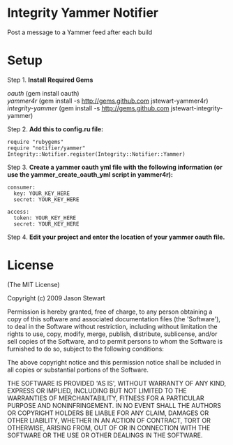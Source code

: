 Integrity Yammer Notifier
===========================

Post a message to a Yammer feed after each build

Setup 
==================

Step 1. **Install Required Gems**

*oauth* (gem install oauth)  
*yammer4r* (gem install -s http://gems.github.com jstewart-yammer4r)  
*integrity-yammer* (gem install -s http://gems.github.com jstewart-integrity-yammer)


Step 2. **Add this to config.ru file:**

    require "rubygems"
    require "notifier/yammer"
    Integrity::Notifier.register(Integrity::Notifier::Yammer)
    


Step 3. **Create a yammer oauth yml file with the following information (or use the yammer\_create\_oauth\_yml script in yammer4r):**

    consumer:
      key: YOUR_KEY_HERE
      secret: YOUR_KEY_HERE

    access:
      token: YOUR_KEY_HERE
      secret: YOUR_KEY_HERE


Step 4. **Edit your project and enter the location of your yammer oauth file.**
  

License
=======

(The MIT License)

Copyright (c) 2009 Jason Stewart

Permission is hereby granted, free of charge, to any person obtaining
a copy of this software and associated documentation files (the
'Software'), to deal in the Software without restriction, including
without limitation the rights to use, copy, modify, merge, publish,
distribute, sublicense, and/or sell copies of the Software, and to
permit persons to whom the Software is furnished to do so, subject to
the following conditions:

The above copyright notice and this permission notice shall be
included in all copies or substantial portions of the Software.

THE SOFTWARE IS PROVIDED 'AS IS', WITHOUT WARRANTY OF ANY KIND,
EXPRESS OR IMPLIED, INCLUDING BUT NOT LIMITED TO THE WARRANTIES OF
MERCHANTABILITY, FITNESS FOR A PARTICULAR PURPOSE AND NONINFRINGEMENT.
IN NO EVENT SHALL THE AUTHORS OR COPYRIGHT HOLDERS BE LIABLE FOR ANY
CLAIM, DAMAGES OR OTHER LIABILITY, WHETHER IN AN ACTION OF CONTRACT,
TORT OR OTHERWISE, ARISING FROM, OUT OF OR IN CONNECTION WITH THE
SOFTWARE OR THE USE OR OTHER DEALINGS IN THE SOFTWARE.
